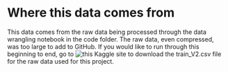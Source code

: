 # Where this data comes from

This data comes from the raw data being processed through the data wrangling notebook in the code folder. The raw data, even compressed, was too large to add to GitHub. If you would like to run through this beginning to end, go to ![this Kaggle site](https://www.kaggle.com/c/pubg-finish-placement-prediction/data) to download the train_V2.csv file for the raw data used for this project. 
